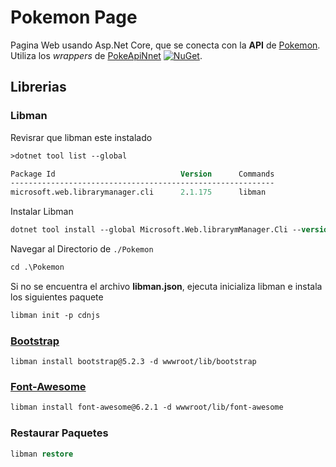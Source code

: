 ﻿# Pokemon Page

Pagina Web usando Asp.Net Core, que se conecta con la **API** de [Pokemon](https://pokeapi.co/). Utiliza los *wrappers* de [PokeApiNnet](https://github.com/mtrdp642/PokeApiNet) [![NuGet](https://img.shields.io/nuget/v/PokeApiNet.svg?logo=nuget)](https://www.nuget.org/packages/PokeApiNet).

## Librerias

### Libman
Revisrar que libman este instalado
```ps
>dotnet tool list --global

Package Id                            Version      Commands
-----------------------------------------------------------
microsoft.web.librarymanager.cli      2.1.175      libman
```

Instalar Libman
```ps
dotnet tool install --global Microsoft.Web.librarymManager.Cli --version 2.1.175
```

Navegar al Directorio de `./Pokemon`
```ps
cd .\Pokemon
```

Si no se encuentra el archivo **libman.json**, ejecuta inicializa libman e instala los siguientes paquete
```ps
libman init -p cdnjs
```

### [Bootstrap](https://getbootstrap.com/docs/5.2/getting-started/introduction/)
```
libman install bootstrap@5.2.3 -d wwwroot/lib/bootstrap
```

### [Font-Awesome](https://fontawesome.com/search?o=r&m=free)
```md
libman install font-awesome@6.2.1 -d wwwroot/lib/font-awesome
```

### Restaurar Paquetes
```ps
libman restore
```
